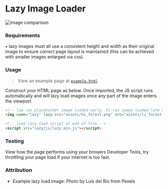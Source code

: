 # Lazy Image Loader
![image comparison](assets/banner.png)

### Requirements
• lazy images must all use a consistent height and width as their original image to ensure correct page layout is maintained (this can be achieved with smaller images enlarged via css).

### Usage
> View an example page at [```example.html```]()

Construct your HTML page as below. Once imported, the JS script runs automatically and will lazy load images once any part of the image enters the viewport.

```html
<!-- low rez placeholder image loaded early, hi-rez image loaded late once in viewport -->
<img name="lazy" lazy-src="assets/hi_forest.png" src="assets/lz_forest.png" \>

<!-- load lazy load script at end of file -->
<script src="lazy/js/lazy.min.js"></script>
```

### Testing
View how the page performs using your browers Developer Tools, try throttling your page load if your internet is too fast.

### Attribution
* Example lazy load image: Photo by Luis del Río from Pexels
